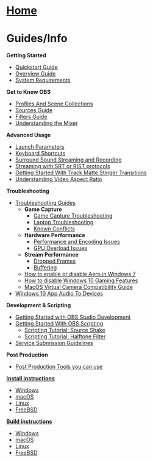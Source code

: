 # [Home](Home)

# Guides/Info

**Getting Started**

* [Quickstart Guide](OBS-Studio-Quickstart)
* [Overview Guide](OBS-Studio-Overview)
* [System Requirements](System-Requirements)

**Get to Know OBS**

* [Profiles And Scene Collections](https://github.com/obsproject/obs-studio/wiki/Profiles-And-Scene-Collections)
* [Sources Guide](Sources-Guide)
* [Filters Guide](Filters-Guide)
* [Understanding the Mixer](Understanding-The-Mixer)

**Advanced Usage**

* [Launch Parameters](Launch-Parameters) 
* [Keyboard Shortcuts](Keyboard-Shortcuts)
* [Surround Sound Streaming and Recording](Surround-Sound-Streaming-And-Recording)
* [Streaming with SRT or RIST protocols](Streaming-With-SRT-Or-RIST-Protocols)
* [Getting Started With Track Matte Stinger Transitions](Getting-Started-With-Track-Matte-Stinger-Transitions)
* [Understanding Video Aspect Ratio](Understanding-Aspect-Ratio)

**Troubleshooting**

* [Troubleshooting Guides](Troubleshooting-Guides)
  * **Game Capture**
    * [Game Capture Troubleshooting](Game-Capture-Guide)
    * [Laptop Troubleshooting](Laptop-Troubleshooting)
    * [Known Conflicts](Known-Conflicts)
  * **Hardware Performance**
    * [Performance and Encoding Issues](General-Performance-and-Encoding-Issues)
    * [GPU Overload Issues](GPU-overload-issues)
  * **Stream Performance**
    * [Dropped Frames](Dropped-Frames-and-General-Connection-Issues)
    * [Buffering](Stream-Buffering-Issues)
  * [How to enable or disable Aero in Windows 7](How-to-enable-or-disable-Aero-in-Windows-7)
  * [How to disable Windows 10 Gaming Features](How-to-disable-Windows-10-Gaming-Features)
  * [MacOS Virtual Camera Compatibility Guide](MacOS-Virtual-Camera-Compatibility-Guide)
* [Windows 10 App Audio To Devices](Windows-10-App-Volume-Device-Preferences)

**Development & Scripting**

* [Getting Started with OBS Studio Development](Getting-Started-with-OBS-Studio-Development)
* [Getting Started With OBS Scripting](Getting-Started-With-OBS-Scripting)
  * [Scripting Tutorial: Source Shake](Scripting-Tutorial-Source-Shake)
  * [Scripting Tutorial: Halftone Filter](Scripting-Tutorial-Halftone-Filter)
* [Service Submission Guidelines](Service-Submission-Guidelines)

**Post Production**

* [Post Production Tools you can use](Post-Production-Tools-you-can-use)

**[Install instructions](install-instructions)**

* [Windows](install-instructions#windows)
* [macOS](install-instructions#macos)
* [Linux](install-instructions#linux)
* [FreeBSD](install-instructions#freebsd)

**[Build instructions](Building-OBS-Studio)**

* [Windows](Build-Instructions-For-Windows)
* [macOS](Build-Instructions-For-Mac)
* [Linux](Build-Instructions-For-Linux)
* [FreeBSD](Build-Instructions-For-Freebsd)
